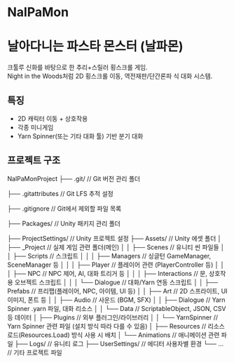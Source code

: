 # NalPaMon
 
# 날아다니는 파스타 몬스터 (날파몬)

크툴루 신화를 바탕으로 한 추리+스릴러 횡스크롤 게임.  
Night in the Woods처럼 2D 횡스크롤 이동, 역전재판/단간론파 식 대화 시스템.

## 특징
- 2D 캐릭터 이동 + 상호작용
- 각종 미니게임
- Yarn Spinner(또는 기타 대화 툴) 기반 분기 대화

## 프로젝트 구조

NalPaMonProject
├── .git/                       // Git 버전 관리 폴더

├── .gitattributes              // Git LFS 추적 설정

├── .gitignore                  // Git에서 제외할 파일 목록

├── Packages/                   // Unity 패키지 관리 폴더

├── ProjectSettings/            // Unity 프로젝트 설정
├── Assets/                     // Unity 에셋 폴더
│   ├── _Project                // 실제 게임 관련 폴더(메인)
│   │   ├── Scenes             // 유니티 씬 파일들
│   │   ├── Scripts            // 스크립트
│   │   │   ├── Managers       // 싱글턴 GameManager, SceneManager 등
│   │   │   ├── Player         // 플레이어 관련 (PlayerController 등)
│   │   │   ├── NPC            // NPC 제어, AI, 대화 트리거 등
│   │   │   ├── Interactions   // 문, 상호작용 오브젝트 스크립트
│   │   │   └── Dialogue       // 대화/Yarn 연동 스크립트
│   │   ├── Prefabs            // 프리팹(플레이어, NPC, 아이템, UI 등)
│   │   ├── Art                // 2D 스프라이트, UI 이미지, 폰트 등
│   │   ├── Audio              // 사운드 (BGM, SFX)
│   │   ├── Dialogue           // Yarn Spinner .yarn 파일, 대화 리소스
│   │   └── Data               // ScriptableObject, JSON, CSV 등 데이터
│   ├── Plugins                // 외부 플러그인/라이브러리
│   │   └── YarnSpinner        // Yarn Spinner 관련 파일 (설치 방식 따라 다를 수 있음)
│   ├── Resources              // 리소스 로드(Resources.Load) 방식 사용 시 배치
│   └── Animations             // 애니메이션 관련 파일
├── Logs/                       // 유니티 로그
├── UserSettings/               // 에디터 사용자별 환경
└── ...                         // 기타 프로젝트 파일